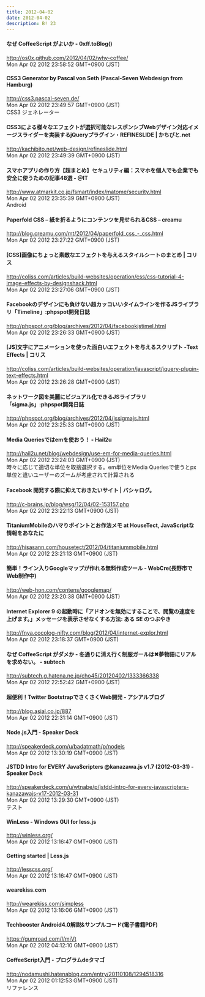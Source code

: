 ```yaml
---
title: 2012-04-02
date: 2012-04-02
description: B! 23
---
```


#### なぜ CoffeeScript がよいか - 0xff.toBlog()
http://os0x.github.com/2012/04/02/why-coffee/<br>
Mon Apr 02 2012 23:58:52 GMT+0900 (JST)<br>


#### CSS3 Generator by Pascal von Seth (Pascal-Seven Webdesign from Hamburg) 
http://css3.pascal-seven.de/<br>
Mon Apr 02 2012 23:49:57 GMT+0900 (JST)<br>
CSS3 ジェネレーター


#### CSS3による様々なエフェクトが選択可能なレスポンシブWebデザイン対応イメージスライダーを実装するjQueryプラグイン・REFINESLIDE | かちびと.net
http://kachibito.net/web-design/refineslide.html<br>
Mon Apr 02 2012 23:49:39 GMT+0900 (JST)<br>


#### スマホアプリの作り方【超まとめ】セキュリティ編：スマホを個人でも企業でも安全に使うための記事48選 - ＠IT
http://www.atmarkit.co.jp/fsmart/index/matome/security.html<br>
Mon Apr 02 2012 23:35:39 GMT+0900 (JST)<br>
Android


#### Paperfold CSS – 紙を折るようにコンテンツを見せられるCSS – creamu
http://blog.creamu.com/mt/2012/04/paperfold_css_-_css.html<br>
Mon Apr 02 2012 23:27:22 GMT+0900 (JST)<br>


####   [CSS]画像にちょっと素敵なエフェクトを与えるスタイルシートのまとめ | コリス
http://coliss.com/articles/build-websites/operation/css/css-tutorial-4-image-effects-by-designshack.html<br>
Mon Apr 02 2012 23:27:06 GMT+0900 (JST)<br>


#### Facebookのデザインにも負けない超カッコいいタイムラインを作るJSライブラリ「Timeline」:phpspot開発日誌
http://phpspot.org/blog/archives/2012/04/facebookjstimel.html<br>
Mon Apr 02 2012 23:26:33 GMT+0900 (JST)<br>


####   [JS]文字にアニメーションを使った面白いエフェクトを与えるスクリプト -Text Effects | コリス
http://coliss.com/articles/build-websites/operation/javascript/jquery-plugin-text-effects.html<br>
Mon Apr 02 2012 23:26:28 GMT+0900 (JST)<br>


#### ネットワーク図を美麗にビジュアル化できるJSライブラリ「sigma.js」:phpspot開発日誌
http://phpspot.org/blog/archives/2012/04/jssigmajs.html<br>
Mon Apr 02 2012 23:25:33 GMT+0900 (JST)<br>


#### Media Queriesではemを使おう！ - Hail2u
http://hail2u.net/blog/webdesign/use-em-for-media-queries.html<br>
Mon Apr 02 2012 23:24:03 GMT+0900 (JST)<br>
時々に応じて適切な単位を取捨選択する。em単位をMedia Queriesで使うとpx単位と違いユーザーのズームが考慮されて計算される


#### Facebook 開発する際に抑えておきたいサイト | バシャログ。
http://c-brains.jp/blog/wsg/12/04/02-153157.php<br>
Mon Apr 02 2012 23:22:13 GMT+0900 (JST)<br>


#### TitaniumMobileのハマりポイントとお作法メモ at HouseTect, JavaScriptな情報をあなたに
http://hisasann.com/housetect/2012/04/titaniummobile.html<br>
Mon Apr 02 2012 23:21:13 GMT+0900 (JST)<br>


#### 簡単！ライン入りGoogleマップが作れる無料作成ツール - WebCre(長野市でWeb制作中)
http://web-hon.com/contens/googlemap/<br>
Mon Apr 02 2012 23:20:38 GMT+0900 (JST)<br>


#### Internet Explorer 9 の起動時に「アドオンを無効にすることで、閲覧の速度を上げます。」メッセージを表示させなくする方法: ある SE のつぶやき
http://fnya.cocolog-nifty.com/blog/2012/04/internet-explor.html<br>
Mon Apr 02 2012 23:18:37 GMT+0900 (JST)<br>


#### なぜ CoffeeScript がダメか - 冬通りに消え行く制服ガールは✖夢物語にリアルを求めない。 - subtech
http://subtech.g.hatena.ne.jp/cho45/20120402/1333366338<br>
Mon Apr 02 2012 22:52:42 GMT+0900 (JST)<br>


#### 超便利！Twitter BootstrapでさくさくWeb開発 - アシアルブログ
http://blog.asial.co.jp/887<br>
Mon Apr 02 2012 22:31:14 GMT+0900 (JST)<br>


#### Node.js入門 - Speaker Deck
http://speakerdeck.com/u/badatmath/p/nodejs<br>
Mon Apr 02 2012 13:30:19 GMT+0900 (JST)<br>


#### JSTDD Intro for EVERY JavaScripters @kanazawa.js v1.7 (2012-03-31) - Speaker Deck
http://speakerdeck.com/u/wtnabe/p/jstdd-intro-for-every-javascripters-kanazawajs-v17-2012-03-31<br>
Mon Apr 02 2012 13:29:30 GMT+0900 (JST)<br>
テスト


#### WinLess - Windows GUI for less.js
http://winless.org/<br>
Mon Apr 02 2012 13:16:47 GMT+0900 (JST)<br>


####   Getting started | Less.js
http://lesscss.org/<br>
Mon Apr 02 2012 13:16:47 GMT+0900 (JST)<br>


#### wearekiss.com
http://wearekiss.com/simpless<br>
Mon Apr 02 2012 13:16:06 GMT+0900 (JST)<br>


#### Techbooster Android4.0解説&サンプルコード(電子書籍PDF)
https://gumroad.com/l/miVt<br>
Mon Apr 02 2012 04:12:10 GMT+0900 (JST)<br>


#### CoffeeScript入門 - プログラムdeタマゴ
http://nodamushi.hatenablog.com/entry/20110108/1294518316<br>
Mon Apr 02 2012 01:12:53 GMT+0900 (JST)<br>
リファレンス


